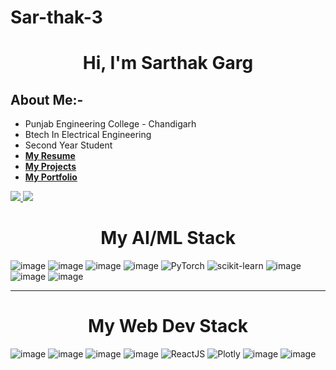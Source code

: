 # Sar-thak-3

<h1 align="center">Hi, I'm Sarthak Garg</h1>

## About Me:- 
-    Punjab Engineering College - Chandigarh
-    Btech In Electrical Engineering
-    Second Year Student
-   [**My Resume**](https://drive.google.com/file/d/1OupmCLmb77rrLGnSXcI_qI9cwQ2cAUht/view?usp=share_link)
-   [**My Projects**](https://github.com/Sar-thak-3)
-   [**My Portfolio**](https://webport03.web.app/)
<a href="https://www.linkedin.com/in/sarthak-garg-098674222/">
    <img src="https://img.icons8.com/fluent/48/000000/linkedin.png" />
</a>
<a href="https://stackoverflow.com/users/20375918/sarthak-garg">
    <img src="https://img.icons8.com/color/48/null/stackoverflow.png"/>
</a>


              
<h1 align="center"> My AI/ML Stack </h1>

![image](https://img.icons8.com/fluency/48/null/python.png)
![image](https://img.icons8.com/fluency/48/null/jupyter.png)
![image](https://img.icons8.com/color/48/null/tensorflow.png)
![image](https://img.icons8.com/color/48/null/numpy.png)
![PyTorch](https://img.shields.io/badge/PyTorch-%23EE4C2C.svg?style=for-the-badge&logo=PyTorch&logoColor=white)
![scikit-learn](https://img.shields.io/badge/scikit--learn-%23F7931E.svg?style=for-the-badge&logo=scikit-learn&logoColor=white)
![image](https://img.icons8.com/color/48/null/pandas.png)
![image](https://img.icons8.com/color/48/null/opencv.png)
![image](https://img.icons8.com/color/48/null/git.png)


---------------------------------------------------------------------------------------

<h1 align="center"> My Web Dev Stack </h1>

![image](https://img.icons8.com/fluency/48/null/html-5.png)
![image](https://img.icons8.com/fluency/48/null/css3.png)
![image](https://img.icons8.com/fluency/48/null/javascript.png)
![image](https://img.icons8.com/fluency/48/null/node-js.png)
![ReactJS](https://img.icons8.com/plasticine/48/000000/react.png)
![Plotly](https://img.shields.io/badge/-Plotly-red)
![image](https://img.icons8.com/fluency/48/null/mysql-logo.png)
![image](https://img.icons8.com/color/48/000000/mongodb.png)

